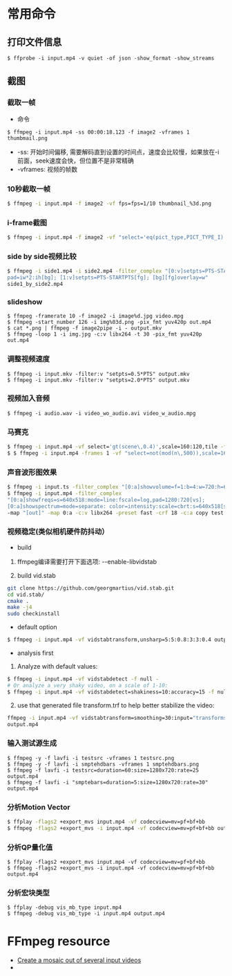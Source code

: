 

# 常用命令
## 打印文件信息

```
$ ffprobe -i input.mp4 -v quiet -of json -show_format -show_streams
```

## 截图
### 截取一帧
* 命令
```
$ ffmpeg -i input.mp4 -ss 00:00:18.123 -f image2 -vframes 1 thumbmail.png
```

* -ss: 开始时间偏移, 需要解码直到设置的时间点，速度会比较慢，如果放在-i前面，seek速度会快，但位置不是非常精确
* -vframes: 视频的帧数


### 10秒截取一帧

```sh
$ ffmpeg -i input.mp4 -f image2 -vf fps=fps=1/10 thumbnail_%3d.png
```

### i-frame截图
```sh
$ ffmpeg -i input.mp4 -f image2 -vf "select='eq(pict_type,PICT_TYPE_I)'" -vsync vfr thumbnail_%03d.png
```

### side by side视频比较

```sh
$ ffmpeg -i side1.mp4 -i side2.mp4 -filter_complex "[0:v]setpts=PTS-STARTPTS,
pad=iw*2:ih[bg]; [1:v]setpts=PTS-STARTPTS[fg]; [bg][fg]overlay=w"
side1_by_side2.mp4
```
### slideshow
```
$ ffmpeg -framerate 10 -f image2 -i image%d.jpg video.mpg
$ ffmpeg -start_number 126 -i img%03d.png -pix_fmt yuv420p out.mp4
$ cat *.png | ffmpeg -f image2pipe -i - output.mkv
$ ffmpeg -loop 1 -i img.jpg -c:v libx264 -t 30 -pix_fmt yuv420p out.mp4
```

### 调整视频速度
```
$ ffmpeg -i input.mkv -filter:v "setpts=0.5*PTS" output.mkv
$ ffmpeg -i input.mkv -filter:v "setpts=2.0*PTS" output.mkv
```

### 视频加入音频
```
$ ffmpeg -i audio.wav -i video_wo_audio.avi video_w_audio.mpg
```

### 马赛克
```sh
$ ffmpeg -i input.mp4 -vf select='gt(scene\,0.4)',scale=160:120,tile -frames:v 1 mosaic_preview.png
$ $ ffmpeg -i input.mp4 -frames 1 -vf "select=not(mod(n\,500)),scale=160:120,tile=4x3" tile.png
```

### 声音波形图效果
```sh
$ ffmpeg -i input.ts -filter_complex "[0:a]showvolume=f=1:b=4:w=720:h=68,format=yuv420p[vid]" -map "[vid]" -map 0:a -c:v libx264 -preset fast -crf 18 -codec:a copy -strict -2 -b:a 192k audio.mp4 $ ffmpeg -i ~/Downloads/test_norm.ts -filter_complex "[0:a]ahistogram,format=yuv420p[vid]" -map "[vid]" -map 0:a -c:v libx264 -preset fast -crf 18 -codec:a copy -strict -2 -b:a 192k audio.mp4
$ ffmpeg -i input.mp4 -filter_complex
"[0:a]showfreqs=s=640x518:mode=line:fscale=log,pad=1280:720[vs];
[0:a]showspectrum=mode=separate: color=intensity:scale=cbrt:s=640x518[ss];[0:a]showwaves=s=1280x202:mode=line[sw];[vs][ss]overlay=w[bg];[bg][sw]overlay=0:H-h[out]"
-map "[out]" -map 0:a -c:v libx264 -preset fast -crf 18 -c:a copy test.mp4
```

### 视频稳定(类似相机硬件防抖动）
* build
1. ffmpeg编译需要打开下面选项:
--enable-libvidstab

2. build vid.stab

```sh
git clone https://github.com/georgmartius/vid.stab.git
cd vid.stab/
cmake .
make -j4
sudo checkinstall
```

* default option
```sh
$ ffmpeg -i input.mp4 -vf vidstabtransform,unsharp=5:5:0.8:3:3:0.4 output.mp4
```

* analysis first 
1. Analyze with default values:

```sh
$ ffmpeg -i input.mp4 -vf vidstabdetect -f null -
# Or analyze a very shaky video, on a scale of 1-10:
$ ffmpeg -i input.mp4 -vf vidstabdetect=shakiness=10:accuracy=15 -f null -
```

2. use that generated file transform.trf to help better stabilize the video:

```sh
ffmpeg -i input.mp4 -vf vidstabtransform=smoothing=30:input="transforms.trf"
output.mp4
```

### 输入测试源生成

```
$ ffmpeg -y -f lavfi -i testsrc -vframes 1 testsrc.png
$ ffmpeg -y -f lavfi -i smptehdbars -vframes 1 smptehdbars.png
$ ffmpeg -f lavfi -i testsrc=duration=60:size=1280x720:rate=25 output.mp4
$ ffmpeg -f lavfi -i "smptebars=duration=5:size=1280x720:rate=30" output.mp4
```

### 分析Motion Vector
```sh
$ ffplay -flags2 +export_mvs input.mp4 -vf codecview=mv=pf+bf+bb
$ ffmpeg -flags2 +export_mvs -i input.mp4 -vf codecview=mv=pf+bf+bb output.mp4
```

### 分析QP量化值
```
$ ffplay -flags2 +export_mvs input.mp4 -vf codecview=mv=pf+bf+bb
$ ffmpeg -flags2 +export_mvs -i input.mp4 -vf codecview=mv=pf+bf+bb output.mp4
```

### 分析宏块类型
```
$ ffplay -debug vis_mb_type input.mp4
$ ffmpeg -debug vis_mb_type -i input.mp4 output.mp4
```


# FFmpeg resource
* [Create a mosaic out of several input videos](https://trac.ffmpeg.org/wiki/Create%20a%20mosaic%20out%20of%20several%20input%20videos)
* 
